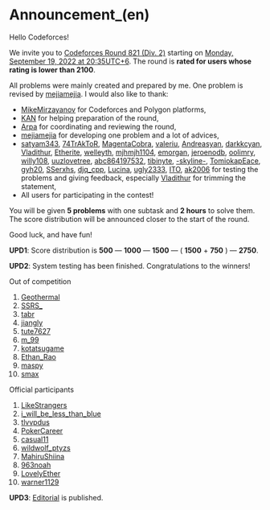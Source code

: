 # Announcement_(en)

Hello Codeforces!

We invite you to [Codeforces Round 821 (Div. 2)](https://codeforces.com/contest/1733 "Codeforces Round 821 (Div. 2)") starting on [Monday, September 19, 2022 at 20:35UTC+6](https://codeforces.com/https://www.timeanddate.com/worldclock/fixedtime.html?day=19&month=9&year=2022&hour=17&min=35&sec=0&p1=166). The round is **rated for users whose rating is lower than 2100**.

All problems were mainly created and prepared by me. One problem is revised by [mejiamejia](https://codeforces.com/profile/mejiamejia "Expert mejiamejia"). I would also like to thank:

 * [MikeMirzayanov](https://codeforces.com/profile/MikeMirzayanov "Headquarters, MikeMirzayanov") for Codeforces and Polygon platforms,
* [KAN](https://codeforces.com/profile/KAN "Legendary Grandmaster KAN") for helping preparation of the round,
* [Arpa](https://codeforces.com/profile/Arpa "International Master Arpa") for coordinating and reviewing the round,
* [mejiamejia](https://codeforces.com/profile/mejiamejia "Expert mejiamejia") for developing one problem and a lot of advices,
* [satyam343](https://codeforces.com/profile/satyam343 "Master satyam343"), [74TrAkToR](https://codeforces.com/profile/74TrAkToR "Grandmaster 74TrAkToR"), [MagentaCobra](https://codeforces.com/profile/MagentaCobra "Master MagentaCobra"), [valeriu](https://codeforces.com/profile/valeriu "Master valeriu"), [Andreasyan](https://codeforces.com/profile/Andreasyan "Grandmaster Andreasyan"), [darkkcyan](https://codeforces.com/profile/darkkcyan "Grandmaster darkkcyan"), [Vladithur](https://codeforces.com/profile/Vladithur "Master Vladithur"), [Etherite](https://codeforces.com/profile/Etherite "Specialist Etherite"), [welleyth](https://codeforces.com/profile/welleyth "Master welleyth"), [mjhmjh1104](https://codeforces.com/profile/mjhmjh1104 "Master mjhmjh1104"), [emorgan](https://codeforces.com/profile/emorgan "Grandmaster emorgan"), [jeroenodb](https://codeforces.com/profile/jeroenodb "International Grandmaster jeroenodb"), [oolimry](https://codeforces.com/profile/oolimry "International Master oolimry"), [willy108](https://codeforces.com/profile/willy108 "Candidate Master willy108"), [uuzlovetree](https://codeforces.com/profile/uuzlovetree "Grandmaster uuzlovetree"), [abc864197532](https://codeforces.com/profile/abc864197532 "Grandmaster abc864197532"), [tibinyte](https://codeforces.com/profile/tibinyte "Pupil tibinyte"), [-skyline-](https://codeforces.com/profile/-skyline- "International Grandmaster -skyline-"), [TomiokapEace](https://codeforces.com/profile/TomiokapEace "Expert TomiokapEace"), [gyh20](https://codeforces.com/profile/gyh20 "Legendary Grandmaster gyh20"), [SSerxhs](https://codeforces.com/profile/SSerxhs "International Grandmaster SSerxhs"), [djq_cpp](https://codeforces.com/profile/djq_cpp "Legendary Grandmaster djq_cpp"), [Lucina](https://codeforces.com/profile/Lucina "Master Lucina"), [ugly2333](https://codeforces.com/profile/ugly2333 "Legendary Grandmaster ugly2333"), [ITO](https://codeforces.com/profile/ITO "International Master ITO"), [ak2006](https://codeforces.com/profile/ak2006 "Specialist ak2006") for testing the problems and giving feedback, especially [Vladithur](https://codeforces.com/profile/Vladithur "Master Vladithur") for trimming the statement,
* All users for participating in the contest!

You will be given **5 problems** with one subtask and **2 hours** to solve them. The score distribution will be announced closer to the start of the round.

Good luck, and have fun!

**UPD1**: Score distribution is **500** — **1000** — **1500** — ( **1500** + **750** ) — **2750**.

**UPD2**: System testing has been finished. Congratulations to the winners!

Out of competition

 1. [Geothermal](https://codeforces.com/profile/Geothermal "Legendary Grandmaster Geothermal")
2. [SSRS_](https://codeforces.com/profile/SSRS_ "International Grandmaster SSRS_")
3. [tabr](https://codeforces.com/profile/tabr "Grandmaster tabr")
4. [jiangly](https://codeforces.com/profile/jiangly "Legendary Grandmaster jiangly")
5. [tute7627](https://codeforces.com/profile/tute7627 "International Grandmaster tute7627")
6. [m_99](https://codeforces.com/profile/m_99 "International Grandmaster m_99")
7. [kotatsugame](https://codeforces.com/profile/kotatsugame "International Grandmaster kotatsugame")
8. [Ethan_Rao](https://codeforces.com/profile/Ethan_Rao "International Grandmaster Ethan_Rao")
9. [maspy](https://codeforces.com/profile/maspy "International Grandmaster maspy")
10. [smax](https://codeforces.com/profile/smax "Grandmaster smax")

Official participants

 1. [LikeStrangers](https://codeforces.com/profile/LikeStrangers "Candidate Master LikeStrangers")
2. [i_will_be_less_than_blue](https://codeforces.com/profile/i_will_be_less_than_blue "Candidate Master i_will_be_less_than_blue")
3. [tlvvpdus](https://codeforces.com/profile/tlvvpdus "Candidate Master tlvvpdus")
4. [PokerCareer](https://codeforces.com/profile/PokerCareer "Newbie PokerCareer")
5. [casual11](https://codeforces.com/profile/casual11 "Candidate Master casual11")
6. [wildwolf_ptyzs](https://codeforces.com/profile/wildwolf_ptyzs "Pupil wildwolf_ptyzs")
7. [MahiruShiina](https://codeforces.com/profile/MahiruShiina "Candidate Master MahiruShiina")
8. [963noah](https://codeforces.com/profile/963noah "Expert 963noah")
9. [LovelyEther](https://codeforces.com/profile/LovelyEther "Candidate Master LovelyEther")
10. [warner1129](https://codeforces.com/profile/warner1129 "Expert warner1129")

**UPD3**: [Editorial](Tutorial_(en).md) is published.

